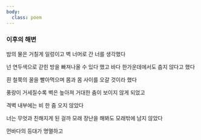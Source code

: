 ```yaml
---
body:
  class: poem
---
```


### 이후의 해변
 

밤의 물은 거칠게 일렁이고
벽 너머로 간 너를 생각했다
 
넌 연두색으로 갇힌 방을 빠져나올 수 있다 했고
바다 한가운데에서도 춥지 않다고 했다
 
흰 철쭉의 꿀을 빨아먹으며
몸과 몸 사이를 오갈 것이라 했다
 
풍랑이 거세질수록 벽은 높아져
거대한 춤이 보이지 않게 되었고
 
격벽 내부에는
비 한 줌 오지 않았다
 
너는 무엇과 친해지게 된 걸까
모래 장난을 해봐도 모래밖에 남지 않았다
 
먼바다의 등대가 명멸하고
